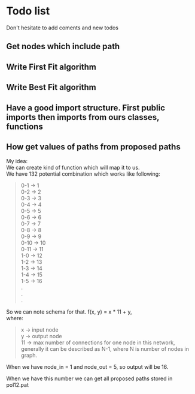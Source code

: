 # Todo list
Don't hesitate to add coments and new todos

## Get nodes which include path
## Write First Fit algorithm
## Write Best Fit algorithm
## Have a good import structure. First public imports then imports from ours classes, functions 

## How get values of paths from proposed paths
My idea: \
We can create kind of function which will map it to us. \
We have 132 potential combination which works like following: 


> 0-1 -> 1 \
> 0-2 -> 2 \
> 0-3 -> 3 \
> 0-4 -> 4 \
> 0-5 -> 5 \
> 0-6 -> 6 \
> 0-7 -> 7 \
> 0-8 -> 8 \
> 0-9 -> 9 \
> 0-10 -> 10 \
> 0-11 -> 11 \
> 1-0 -> 12 \
> 1-2 -> 13 \
> 1-3 -> 14 \
> 1-4 -> 15 \
> 1-5 -> 16 \
> . \
> . \
> . 


So we can note schema for that. f(x, y) = x * 11 + y, \
where: 
> x -> input node \
> y -> output node \
> 11 -> max number of connections for one node in this network, generally it can be described as N-1, where N is number of nodes in graph.

When we have node_in = 1 and node_out = 5, so output will be 16.

When we have this number we can get all proposed paths stored in pol12.pat